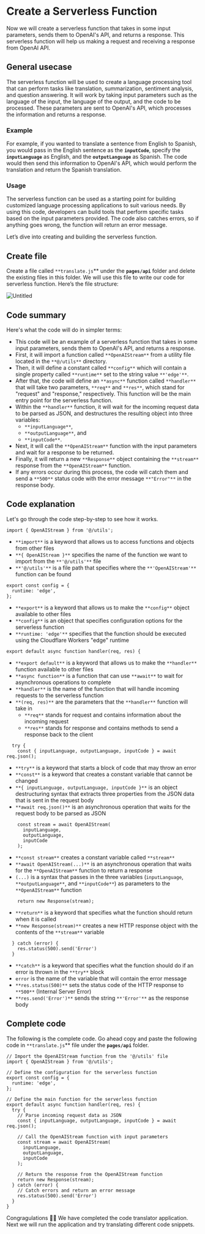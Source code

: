 # Create a Serverless Function

Now we will create a serverless function that takes in some input parameters, sends them to OpenAI's API, and returns a response. This serverless function will help us making a request and receiving a response from OpenAI API. 

## General usecase

The serverless function will be used to create a language processing tool that can perform tasks like translation, summarization, sentiment analysis, and question answering. It will work by taking input parameters such as the language of the input, the language of the output, and the code to be processed. These parameters are sent to OpenAI's API, which processes the information and returns a response.

### Example

For example, if you wanted to translate a sentence from English to Spanish, you would pass in the English sentence as the **`inputCode`**, specify the **`inputLanguage`** as English, and the **`outputLanguage`** as Spanish. The code would then send this information to OpenAI's API, which would perform the translation and return the Spanish translation.

### Usage

The serverless function can be used as a starting point for building customized language processing applications to suit various needs. By using this code, developers can build tools that perform specific tasks based on the input parameters provided. The code also catches errors, so if anything goes wrong, the function will return an error message.

Let’s dive into creating and building the serverless function.

## Create file

Create a file called `**translate.js`** under the **`pages/api`** folder and delete the existing files in this folder. We will use this file to write our code for serverless function. Here’s the file structure:

![Untitled](https://github.com/0xmetaschool/Learning-Projects/raw/code-translator-course/Code%20Translator%20-%20Translate%20Your%20Code%20to%20Any%20Other%20/2.%20Build%20Some%20Cool%20Stuff/Create%20a%20Serverless%20Function%20f2193ef54e8a41df9955ab877fcd17d9/Untitled.png)

## Code summary

Here's what the code will do in simpler terms:

- This code will be an example of a serverless function that takes in some input parameters, sends them to OpenAI's API, and returns a response.
- First, it will import a function called `**OpenAIStream**` from a utility file located in the `**@/utils**` directory.
- Then, it will define a constant called `**config**` which will contain a single property called `**runtime**` set to the string value `**'edge'**`.
- After that, the code will define an `**async**` function called `**handler**` that will take two parameters, `**req**` and `**res**`, which stand for "request" and "response," respectively. This function will be the main entry point for the serverless function.
- Within the `**handler**` function, it will wait for the incoming request data to be parsed as JSON, and destructures the resulting object into three variables:
    - `**inputLanguage**`,
    - `**outputLanguage**`, and
    - `**inputCode**`.
- Next, it will call the `**OpenAIStream**` function with the input parameters and wait for a response to be returned.
- Finally, it will return a new `**Response**` object containing the `**stream**` response from the `**OpenAIStream**` function.
- If any errors occur during this process, the code will catch them and send a `**500**` status code with the error message `**"Error"**` in the response body.

## Code explanation

Let's go through the code step-by-step to see how it works.

```
import { OpenAIStream } from '@/utils';
```

- `**import**` is a keyword that allows us to access functions and objects from other files
- `**{ OpenAIStream }**` specifies the name of the function we want to import from the `**'@/utils'**` file
- `**'@/utils'**` is a file path that specifies where the `**'OpenAIStream'**` function can be found

```
export const config = {
  runtime: 'edge',
};
```

- `**export**` is a keyword that allows us to make the `**config**` object available to other files
- `**config**` is an object that specifies configuration options for the serverless function
- `**runtime: 'edge'**` specifies that the function should be executed using the Cloudflare Workers "edge" runtime

```
export default async function handler(req, res) {
```

- `**export default**` is a keyword that allows us to make the `**handler**` function available to other files
- `**async function**` is a function that can use `**await**` to wait for asynchronous operations to complete
- `**handler**` is the name of the function that will handle incoming requests to the serverless function
- `**(req, res)**` are the parameters that the `**handler**` function will take in
    - `**req**` stands for request and contains information about the incoming request
    - `**res**` stands for response and contains methods to send a response back to the client

```
  try {
    const { inputLanguage, outputLanguage, inputCode } = await req.json();
```

- `**try**` is a keyword that starts a block of code that may throw an error
- `**const**` is a keyword that creates a constant variable that cannot be changed
- `**{ inputLanguage, outputLanguage, inputCode }**` is an object destructuring syntax that extracts three properties from the JSON data that is sent in the request body
- `**await req.json()**` is an asynchronous operation that waits for the request body to be parsed as JSON

```
    const stream = await OpenAIStream(
      inputLanguage,
      outputLanguage,
      inputCode
    );
```

- `**const stream**` creates a constant variable called `**stream**`
- `**await OpenAIStream(...)**` is an asynchronous operation that waits for the `**OpenAIStream**` function to return a response
- `(...)` is a syntax that passes in the three variables (`inputLanguage`, `**outputLanguage**`, and `**inputCode**`) as parameters to the `**OpenAIStream**` function

```
    return new Response(stream);
```

- `**return**` is a keyword that specifies what the function should return when it is called
- `**new Response(stream)**` creates a new HTTP response object with the contents of the `**stream**` variable

```
  } catch (error) {
    res.status(500).send('Error')
  }
```

- `**catch**` is a keyword that specifies what the function should do if an error is thrown in the `**try**` block
- `error` is the name of the variable that will contain the error message
- `**res.status(500)**` sets the status code of the HTTP response to `**500**` (Internal Server Error)
- `**res.send('Error')**` sends the string `**'Error'**` as the response body

## Complete code

The following is the complete code. Go ahead copy and paste the following code in `**translate.js`** file under the **`pages/api`** folder. 

```
// Import the OpenAIStream function from the '@/utils' file
import { OpenAIStream } from '@/utils';

// Define the configuration for the serverless function
export const config = {
  runtime: 'edge',
};

// Define the main function for the serverless function
export default async function handler(req, res) {
  try {
    // Parse incoming request data as JSON
    const { inputLanguage, outputLanguage, inputCode } = await req.json();
    
    // Call the OpenAIStream function with input parameters
    const stream = await OpenAIStream(
      inputLanguage,
      outputLanguage,
      inputCode
    );

    // Return the response from the OpenAIStream function
    return new Response(stream);
  } catch (error) {
    // Catch errors and return an error message
    res.status(500).send('Error')
  }
}
```

Congragulations 🎉🎊 We have completed the code translator application. Next we will run the application and try translating different code snippets.
